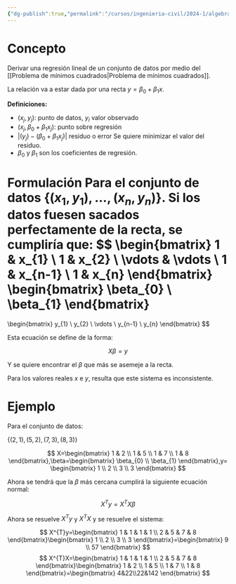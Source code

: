 ```yaml
---
{"dg-publish":true,"permalink":"/cursos/ingenieria-civil/2024-1/algebra-lineal/7-ortogonalidad/aplicacion-de-problemas-de-minimos-cuadrados-a-modelos-lineales/","tags":["ExMAT1203"]}
---
```


# Concepto

Derivar una regresión lineal de un conjunto de datos por medio del [[Problema de mínimos cuadrados\|Problema de mínimos cuadrados]].

La relación va a estar dada por una recta $y=\beta_{0}+\beta_{1}x$.

**Definiciones:**

- $(x_{j},y_{j})$: punto de datos, $y_{i}$ valor observado
- $(x_{j},\beta_{0}+\beta_{1}x_{j})$: punto sobre regresión
- $|(y_{j})-(\beta_{0}+\beta_{1}x_{j})|$ residuo o error
Se quiere minimizar el valor del residuo.
- $\beta_{0}$ y $\beta_{1}$ son los coeficientes de regresión.

**Formulación**
Para el conjunto de datos $\{ (x_{1},y_{1}),\dots,(x_{n},y_{n}) \}$.
Si los datos fuesen sacados perfectamente de la recta, se cumpliría que:
$$
\begin{bmatrix}
1 & x_{1} \\
1 & x_{2} \\
\vdots & \vdots \\
1 & x_{n-1} \\
1 & x_{n}
\end{bmatrix}
\begin{bmatrix}
\beta_{0} \\
\beta_{1}
\end{bmatrix}
=
\begin{bmatrix}
y_{1} \\
y_{2} \\
\vdots \\
y_{n-1} \\
y_{n}
\end{bmatrix}
$$

Esta ecuación se define de la forma:

$$
X\beta=y
$$

Y se quiere encontrar el $\beta$ que más se asemeje a la recta.

Para los valores reales $x$ e $y$, resulta que este sistema es inconsistente.

# Ejemplo

Para el conjunto de datos:

$\{ (2,1),(5,2),(7,3),(8,3) \}$ 

$$
X=\begin{bmatrix}
1 & 2 \\
1 & 5 \\
1 & 7 \\
1 & 8
\end{bmatrix},\beta=\begin{bmatrix}
\beta_{0} \\
\beta_{1}
\end{bmatrix},y=
\begin{bmatrix}
1 \\
2 \\
3 \\
3
\end{bmatrix}
$$

Ahora se tendrá que la $\beta$ más cercana cumplirá la siguiente ecuación normal:

$$
X^{T}y=X^{T}X\beta
$$

Ahora se resuelve $X^{T}y$ y $X^{T}X$ y se resuelve el sistema:

$$
X^{T}y=\begin{bmatrix}
1 & 1 & 1 & 1 \\
2 & 5 & 7 & 8
\end{bmatrix}\begin{bmatrix}
1 \\
2 \\
3 \\
3
\end{bmatrix}=\begin{bmatrix}
9 \\
57
\end{bmatrix}
$$
$$
X^{T}X=\begin{bmatrix}
1 & 1 & 1 & 1 \\
2 & 5 & 7 & 8
\end{bmatrix}\begin{bmatrix}
1 & 2 \\
1 & 5 \\
1 & 7 \\
1 & 8
\end{bmatrix}=\begin{bmatrix}
4&22\\22&142
\end{bmatrix}
$$

